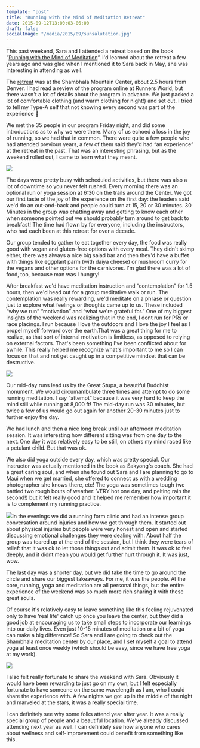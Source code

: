 ```yaml
---
template: "post"
title: "Running with the Mind of Meditation Retreat"
date: 2015-09-12T13:00:03-06:00
draft: false
socialImage: "/media/2015/09/sunsalutation.jpg"
---
```




This past weekend, Sara and I attended a retreat based on the book &#8220;[Running with the Mind of Meditation](http://www.amazon.com/Running-Mind-Meditation-Lessons-Training/dp/0307888177/ref=tmm_pap_swatch_0?_encoding=UTF8&qid=1441763830&sr=1-1)&#8220;. I'd learned about the retreat a few years ago and was glad when I mentioned it to Sara back in May, she was interesting in attending as well. 

The [retreat](http://www.shambhalamountain.org/program/run915running-mind-meditation/) was at the Shambhala Mountain Center, about 2.5 hours from Denver. I had read a review of the program online at Runners World, but there wasn't a lot of details about the program in advance. We just packed a lot of comfortable clothing (and warm clothing for night!) and set out. I tried to tell my Type-A self that not knowing every second was part of the experience 🙂 

We met the 35 people in our program Friday night, and did some introductions as to why we were there. Many of us echoed a loss in the joy of running, so we had that in common. There were quite a few people who had attended previous years, a few of them said they'd had &#8220;an experience&#8221; at the retreat in the past. That was an interesting phrasing, but as the weekend rolled out, I came to learn what they meant. 

![](/media/2015/09/sunsalutation.jpg) 

The days were pretty busy with scheduled activities, but there was also a lot of downtime so you never felt rushed. Every morning there was an optional run or yoga session at 6:30 on the trails around the Center. We got our first taste of the joy of the experience on the first day: the leaders said we'd do an out-and-back and people could turn at 15, 20 or 30 minutes. 30 Minutes in the group was chatting away and getting to know each other when someone pointed out we should probably turn around to get back to breakfast! The time had flown by for everyone, including the instructors, who had each been at this retreat for over a decade. 

Our group tended to gather to eat together every day, the food was really good with vegan and gluten-free options with every meal. They didn't skimp either, there was always a nice big salad bar and then they'd have a buffet with things like eggplant parm (with daiya cheese) or mushroom curry for the vegans and other options for the carnivores. I'm glad there was a lot of food, too, because man was I hungry! 

After breakfast we'd have meditation instruction and &#8220;contemplation&#8221; for 1.5 hours, then we'd head out for a group meditative walk or run. The contemplation was really rewarding, we'd meditate on a phrase or question just to explore what feelings or thoughts came up to us. These included &#8220;why we run&#8221; &#8220;motivation&#8221; and &#8220;what we're grateful for.&#8221; One of my biggest insights of the weekend was realizing that in the end, I dont run for PRs or race placings. I run because I love the outdoors and I love the joy I feel as I propel myself forward over the earth.That was a great thing for me to realize, as that sort of internal motivation is limitless, as opposed to relying on external factors. That's been something I've been conflicted about for awhile. This really helped me recognize what's important to me so I can focus on that and not get caught up in a competitive mindset that can be destructive. 

![](/media/2015/09/greatstupa.jpg)

Our mid-day runs lead us by the Great Stupa, a beautiful Buddhist monument. We would circumambulate three times and attempt to do some running meditation. I say &#8220;attempt&#8221; because it was very hard to keep the mind still while running at 8,000 ft! The mid-day run was 30 minutes, but twice a few of us would go out again for another 20-30 minutes just to further enjoy the day.

We had lunch and then a nice long break until our afternoon meditation session. It was interesting how different sitting was from one day to the next. One day it was relatively easy to be still, on others my mind raced like a petulant child. But that was ok. 

We also did yoga outside every day, which was pretty special. Our instructor was actually mentioned in the book as Sakyong's coach. She had a great caring soul, and when she found out Sara and I are planning to go to Maui when we get married, she offered to connect us with a wedding photographer she knows there, etc! The yoga was sometimes tough (we battled two rough bouts of weather: VERY hot one day, and pelting rain the second!) but it felt really good and it helped me remember how important it is to complement my running practice. 

![](/media/2015/09/four.jpg)In the evenings we did a running form clinic and had an intense group conversation around injuries and how we got through them. It started out about physical injuries but people were very honest and open and started discussing emotional challenges they were dealing with. About half the group was teared up at the end of the session, but I think they were tears of relief: that it was ok to let those things out and admit them. It was ok to feel deeply, and it didnt mean you would get further hurt through it. It was just, wow. 

The last day was a shorter day, but we did take the time to go around the circle and share our biggest takeaways. For me, it was the people. At the core, running, yoga and meditation are all personal things, but the entire experience of the weekend was so much more rich sharing it with these great souls.

Of course it's relatively easy to leave something like this feeling rejuvenated only to have &#8216;real life' catch up once you leave the center, but they did a good job at encouraging us to take small steps to incorporate our learnings into our daily lives. Even just 10-15 minutes of meditation or a bit of yoga can make a big difference! So Sara and I are going to check out the Shambhala meditation center by our place, and I set myself a goal to attend yoga at least once weekly (which should be easy, since we have free yoga at my work). 

![](/media/2015/09/beavercrossing.jpg)

I also felt really fortunate to share the weekend with Sara. Obviously it would have been rewarding to just go on my own, but I felt especially fortunate to have someone on the same wavelength as I am, who I could share the experience with. A few nights we got up in the middle of the night and marveled at the stars, it was a really special time. 

I can definitely see why some folks attend year after year. It was a really special group of people and a beautiful location. We've already discussed attending next year as well. I can definitely see how anyone who cares about wellness and self-improvement could benefit from something like this.